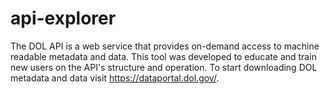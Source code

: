 # api-explorer
The DOL API is a web service that provides on-demand access to machine readable metadata and data. This tool was developed to educate and train new users on the API's structure and operation. To start downloading DOL metadata and data visit https://dataportal.dol.gov/.
